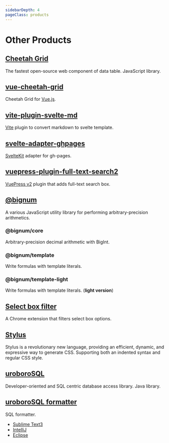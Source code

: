 ```yaml
---
sidebarDepth: 4
pageClass: products
---
```


# Other Products

## [Cheetah Grid](https://future-architect.github.io/cheetah-grid/) <Badge text="Owner"/>

<npm-info name="cheetah-grid"></npm-info>
<gh-info repo="future-architect/cheetah-grid"></gh-info>
The fastest open-source web component of data table. JavaScript library.

## [vue-cheetah-grid](https://github.com/future-architect/cheetah-grid/tree/master/packages/vue-cheetah-grid) <Badge text="Owner"/>

<npm-info name="vue-cheetah-grid"></npm-info>
Cheetah Grid for [Vue.js].

## [vite-plugin-svelte-md](https://github.com/ota-meshi/vite-plugin-svelte-md) <Badge text="Owner"/>

<npm-info name="vite-plugin-svelte-md"></npm-info>
<gh-info repo="ota-meshi/vite-plugin-svelte-md"></gh-info>
[Vite] plugin to convert markdown to svelte template.

## [svelte-adapter-ghpages](https://github.com/ota-meshi/svelte-adapter-ghpages) <Badge text="Owner"/>

<npm-info name="svelte-adapter-ghpages"></npm-info>
<gh-info repo="ota-meshi/svelte-adapter-ghpages"></gh-info>
[SvelteKit] adapter for gh-pages.

## [vuepress-plugin-full-text-search2](https://github.com/ota-meshi/vuepress-plugin-full-text-search2) <Badge text="Owner"/>

<npm-info name="vuepress-plugin-full-text-search2"></npm-info>
<gh-info repo="ota-meshi/vuepress-plugin-full-text-search2"></gh-info>
[VuePress v2] plugin that adds full-text search box.

## [@bignum](https://github.com/ota-meshi/bignum) <Badge text="Owner"/>

<gh-info repo="ota-meshi/bignum"></gh-info>
A various JavaScript utility library for performing arbitrary-precision arithmetics.

### @bignum/core

<npm-info name="@bignum/core"></npm-info>
Arbitrary-precision decimal arithmetic with BigInt.

### @bignum/template

<npm-info name="@bignum/template"></npm-info>
Write formulas with template literals.

### @bignum/template-light

<npm-info name="@bignum/template-light"></npm-info>
Write formulas with template literals. (**light version**)

## [Select box filter](https://chrome.google.com/webstore/detail/select-box-filter/ohgdgoglcbcfofphmmnkkdbpffklhjgh) <Badge text="Owner"/>

<ch-ex-info app-key="ohgdgoglcbcfofphmmnkkdbpffklhjgh"></ch-ex-info>
A Chrome extension that filters select box options.

## [Stylus](https://stylus-lang.com/) <Badge text="Collaborator" type="warning"/>

<npm-info name="stylus"></npm-info>
<gh-info repo="stylus/stylus"></gh-info>
Stylus is a revolutionary new language, providing an efficient, dynamic, and expressive way to generate CSS. Supporting both an indented syntax and regular CSS style.

## [uroboroSQL](https://future-architect.github.io/uroborosql-doc/)

<gh-info repo="future-architect/uroborosql"></gh-info>
Developer-oriented and SQL centric database access library. Java library.

## [uroboroSQL formatter](https://github.com/future-architect/uroboroSQL-formatter) <Badge text="Owner"/>

SQL formatter.

- [Sublime Text3](https://packagecontrol.io/packages/uroboroSQL%20Formatter)
  <sublime-info app-name="uroboroSQL Formatter" repo="future-architect/Sublime-uroboroSQL-formatter"></sublime-info>
- [IntelliJ](https://plugins.jetbrains.com/plugin/9614-intellij-uroborosql-formatter)
  <intellij-info app-key="9614-intellij-uroborosql-formatter"></intellij-info>
- [Eclipse](https://marketplace.eclipse.org/content/eclipse-uroborosql-formatter)
  <eclipse-info app-name="eclipse-uroborosql-formatter"></eclipse-info>

[vue.js]: https://vuejs.org/
[stylus]: https://stylus-lang.com/
[vite]: https://vitejs.dev/
[sveltekit]: https://kit.svelte.dev/
[vuepress v2]: https://v2.vuepress.vuejs.org/
